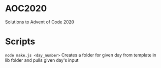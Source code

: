 # AOC2020

Solutions to Advent of Code 2020

# Scripts

`node make.js <day_number>` Creates a folder for given day from template in lib folder and pulls given day's input
